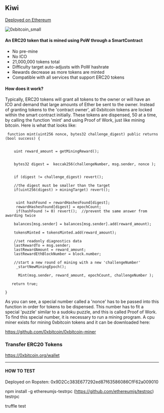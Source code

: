 
 ## Kiwi 
 [Deployed on Ethereum](https://etherscan.io/address/0xb6ed7644c69416d67b522e20bc294a9a9b405b31)

![0xbitcoin_small](https://user-images.githubusercontent.com/36060731/35717032-b47d34d0-07aa-11e8-9d1a-48dafbbb2ca0.png)


 #### An ERC20 token that is mined using PoW through a SmartContract

  * No pre-mine
  * No ICO
  * 21,000,000 tokens total
  * Difficulty target auto-adjusts with PoW hashrate
  * Rewards decrease as more tokens are minted
  * Compatible with all services that support ERC20 tokens



 #### How does it work?

Typically, ERC20 tokens will grant all tokens to the owner or will have an ICO and demand that large amounts of Ether be sent to the owner.   Instead of granting tokens to the 'contract owner', all 0xbitcoin tokens are locked within the smart contract initially.  These tokens are dispensed, 50 at a time, by calling the function 'mint' and using Proof of Work, just like mining bitcoin.  Here is what that looks like:


     function mint(uint256 nonce, bytes32 challenge_digest) public returns (bool success) {


        uint reward_amount = getMiningReward();


        bytes32 digest =  keccak256(challengeNumber, msg.sender, nonce );


        if (digest != challenge_digest) revert();

        //the digest must be smaller than the target
        if(uint256(digest) > miningTarget) revert();


         uint hashFound = rewardHashesFound[digest];
         rewardHashesFound[digest] = epochCount;
         if(hashFound != 0) revert();  //prevent the same answer from awarding twice

        balances[msg.sender] = balances[msg.sender].add(reward_amount);

        tokensMinted = tokensMinted.add(reward_amount);

        //set readonly diagnostics data
        lastRewardTo = msg.sender;
        lastRewardAmount = reward_amount;
        lastRewardEthBlockNumber = block.number;

        //start a new round of mining with a new 'challengeNumber'
         _startNewMiningEpoch();

          Mint(msg.sender, reward_amount, epochCount, challengeNumber );

       return true;

    }


As you can see, a special number called a 'nonce' has to be passed into this function in order for tokens to be dispensed.  This number has to fit a special 'puzzle' similar to a sudoku puzzle, and this is called Proof of Work.   To find this special number, it is necessary to run a mining program.  A cpu miner exists for mining 0xbitcoin tokens and it can be downloaded here:

https://github.com/0xbitcoin/0xbitcoin-miner









### Transfer ERC20 Tokens
https://0xbitcoin.org/wallet



 ----------

#### HOW TO TEST

Deployed on Ropsten:
0x9D2Cc383E677292ed87f63586086CfF62a009010

npm install -g ethereumjs-testrpc  (https://github.com/ethereumjs/testrpc)
testrpc

truffle test
